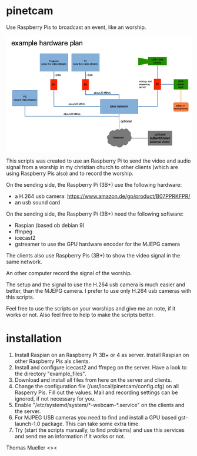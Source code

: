 # pinetcam
Use Raspberry Pis to broadcast an event, like an worship.

![example hardware plan](/usr/local/pinetcam/example_files/Example_hardware_plan_PiNetCam.png)

This scripts was created to use an Raspberry Pi to send the video and audio signal from a 
worship in my christian church to other clients (which are using Raspberry Pis also) and to record the worship.

On the sending side, the Raspberry Pi (3B+) use the following hardware:
  - a H.264 usb camera: https://www.amazon.de/gp/product/B07PPRKFPR/
  - an usb sound card

On the sending side, the Raspberry Pi (3B+) need the following software:
  - Raspian (based ob debian 9)
  - ffmpeg
  - icecast2
  - gstreamer to use the GPU hardware encoder for the MJEPG camera

The clients also use Raspberry Pis (3B+) to show the video signal in the same network.

An other computer record the signal of the worship.

The setup and the signal to use the H.264 usb camera is much easier and better, than the MJEPG camera.
I prefer to use only H.264 usb cameras with this scripts.

Feel free to use the scripts on your worships and give me an note, if it works or not.
Also feel free to help to make the scripts better.

# installation

1. Install Raspian on an Raspberry Pi 3B+ or 4 as server. Install Raspian on other Raspberry Pis als clients.
2. Install and configure icecast2 and ffmpeg on the server. Have a look to the directory "example_files".
3. Download and install all files from here on the server and clients.
4. Change the configuration file (/usr/local/pinetcam/config.cfg) on all Rasperry Pis. Fill out the values. Mail and recording settings can be ignored, if not necessary for you.
5. Enable "/etc/systemd/system/\*-webcam-\*.service" on the clients and the server.
6. For MJPEG USB cameras you need to find and install a GPU based gst-launch-1.0 package. This can take some extra time.
7. Try (start the scripts manually, to find problems) and use this services and send me an information if it works or not.

Thomas Mueller <><
